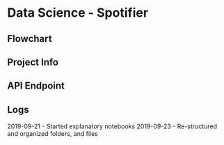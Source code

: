 # Data Science - Spotifier


## Flowchart


## Project Info


## API Endpoint 



## Logs

2019-09-21 - Started explanatory notebooks
2019-09-23 - Re-structured and organized folders, and files
